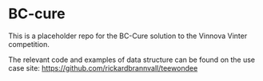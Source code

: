 # BC-cure
This is a placeholder repo for the BC-Cure solution to the Vinnova Vinter competition. 

The relevant code and examples of data structure can be found on the use case site:
https://github.com/rickardbrannvall/teewondee
